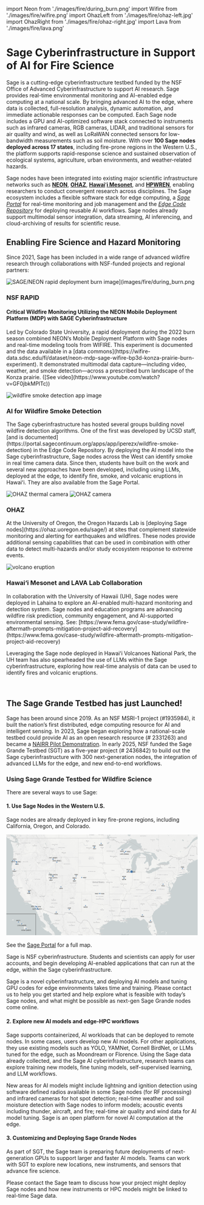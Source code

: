 import Neon from './images/fire/during_burn.png'
import Wifire from './images/fire/wifire.png'
import OhazLeft from './images/fire/ohaz-left.jpg'
import OhazRight from './images/fire/ohaz-right.jpg'
import Lava from './images/fire/lava.png'

# Sage Cyberinfrastructure in Support of AI for Fire Science

Sage is a cutting-edge cyberinfrastructure testbed funded by the NSF Office of Advanced Cyberinfrastructure to support AI research.  Sage provides real-time environmental monitoring and AI-enabled edge computing at a national scale. By bringing advanced AI to the edge, where data is collected, full-resolution analysis, dynamic automation, and immediate actionable responses can be computed. Each Sage node includes a GPU and AI-optimized software stack connected to instruments such as infrared cameras, RGB cameras, LIDAR, and traditional sensors for air quality and wind, as well as LoRaWAN connected sensors for low-bandwidth measurements such as soil moisture.  With over **100 Sage nodes deployed across 17 states**, including fire-prone regions in the Western U.S., the platform supports rapid-response science and sustained observation of ecological systems, agriculture, urban environments, and weather-related hazards.

Sage nodes have been integrated into existing major scientific infrastructure networks such as [**NEON**](https://www.neonscience.org), [**OHAZ**](https://ohaz.uoregon.edu), [**Hawai**](https://nationalmesonet.us/hawaiʻi-mesonet/)ʻ[**i Mesonet**](https://nationalmesonet.us/hawaiʻi-mesonet/), and [**HPWREN**](https://www.hpwren.ucsd.edu), enabling researchers to conduct convergent research across disciplines. The Sage ecosystem includes a flexible software stack for edge computing, a [*Sage Portal*](https://portal.sagecontinuum.org/nodes) for real-time monitoring and job management and the [*Edge Code Repository*](https://portal.sagecontinuum.org/apps/explore) for deploying reusable AI workflows. Sage nodes already support multimodal sensor integration, data streaming, AI inferencing, and cloud-archiving of results for scientific reuse.


## Enabling Fire Science and Hazard Monitoring

Since 2021, Sage has been included in a wide range of advanced wildfire research through collaborations with NSF-funded projects and regional partners:


<div className="mb-8">
  <img
    src={Neon}
    alt="SAGE/NEON rapid deployment burn image](images/fire/during_burn.png"
    className="float-right ml-8 mb-2"
    style={{maxWidth: '325px'}}
  />
  <!-- style attribute overrides docsuaurus styling; todo: fix -->

  ### NSF RAPID
  #### Critical Wildfire Monitoring Utilizing the NEON Mobile Deployment Platform (MDP) with SAGE Cyberinfrastructure
  <p>
    Led by Colorado State University, a rapid deployment during the 2022 burn season combined NEON’s Mobile Deployment Platform with Sage nodes and real-time modeling tools from WIFIRE. This experiment is documented and the data available in a [data commons](https://wifire-data.sdsc.edu/fi/dataset/neon-mdp-sage-wifire-bp3d-konza-prairie-burn-experiment).  It demonstrated multimodal data capture—including video, weather, and smoke detection—across a prescribed burn landscape of the Konza prairie.
    ([See video](https://www.youtube.com/watch?v=GF0jbkMPlTc))
  </p>
  <div className="clear-both"></div>
</div>


<div className="mb-8">
  <img
    src={Wifire}
    alt="wildfire smoke detection app image"
    className="float-left mr-4"
    style={{maxWidth: '250px'}}
  />

  ### AI for Wildfire Smoke Detection
  <p>
    The Sage cyberinfrastructure has hosted several groups building novel wildfire detection algorithms.  One of the first was developed by UCSD staff,  [and is documented](https://portal.sagecontinuum.org/apps/app/iperezx/wildfire-smoke-detection) in the Edge Code Repository.  By deploying the AI model into the Sage cyberinfrastructure, Sage nodes across the West can identify smoke in real time camera data.  Since then, students have built on the work and several new approaches have been developed, including using LLMs, deployed at the edge, to identify fire, smoke, and volcanic eruptions in Hawaiʻi.  They are also available from the Sage Portal.
  </p>
  <div className="clear-both"></div>
</div>


<div className="mb-8">
  <img
    src={OhazRight}
    alt="OHAZ thermal camera"
    className="float-right mb-2"
    style={{maxWidth: '200px'}}
  />
  <img
    src={OhazLeft}
    alt="OHAZ camera"
    className="float-right ml-8 mb-2"
    style={{maxWidth: '200px'}}
  />

  ### OHAZ
  <p>
    At the University of Oregon, the Oregon Hazards Lab is [deploying Sage nodes](https://ohaz.uoregon.edu/sage/) at sites that complement statewide monitoring and alerting for earthquakes and wildfires.  These nodes provide additional sensing capabilities that can be used in combination with other data to detect multi-hazards and/or study ecosystem response to extreme events.
  </p>
  <div className="clear-both"></div>
</div>


<div>
  <img
    src={Lava}
    alt="volcano eruption"
    className="float-left mr-4 mb-2"
    style={{maxWidth: '275px'}}
  />

  ### Hawai‘i Mesonet and LAVA Lab Collaboration
  <p>
    In collaboration with the University of Hawaii (UH), Sage nodes were deployed in Lahaina to explore an AI-enabled multi-hazard monitoring and detection system.  Sage nodes and education programs are advancing wildfire risk prediction, community engagement, and AI-supported environmental sensing. See: [https://www.fema.gov/case-study/wildfire-aftermath-prompts-mitigation-project-aid-recovery](https://www.fema.gov/case-study/wildfire-aftermath-prompts-mitigation-project-aid-recovery)
  </p>
  <p>
    Leveraging the Sage node deployed in Hawaiʻi Volcanoes National Park, the UH team has also spearheaded the use of LLMs within the Sage cyberinfrastructure, exploring how real-time analysis of data can be used to identify fires and volcanic eruptions.
  </p>
  <div className="clear-both"></div>
</div>
<br/>


## The Sage Grande Testbed has just Launched!

Sage has been around since 2019\. As an NSF MSRI-1 project (\#1935984), it built the nation’s first distributed, edge computing resource for AI and intelligent sensing.  In 2023, Sage began exploring how a national-scale testbed could provide AI as an open research resource (\# 2331263\) and became a [NAIRR Pilot Demonstration](https://nairrpilot.org/projects/demo/sage). In early 2025, NSF funded the Sage Grande Testbed (SGT) as a five-year project (\# 2436842\) to build out the Sage cyberinfrastructure with 300 next-generation nodes, the integration of advanced LLMs for the edge, and new end-to-end workflows.

### Using Sage Grande Testbed for Wildfire Science

There are several ways to use Sage:

#### 1. Use Sage Nodes in the Western U.S.

Sage nodes are already deployed in key fire-prone regions, including California, Oregon, and Colorado.

![Map of Sage nodes](images/fire/map.png)

See the [Sage Portal](https://portal.sagecontinuum.org/nodes) for a full map.

Sage is NSF cyberinfrastructure. Students and scientists can apply for user accounts, and begin developing AI-enabled applications that can run at the edge, within the Sage cyberinfrastructure.

Sage is a novel cyberinfrastructure, and deploying AI models and tuning GPU codes for edge environments takes time and training.  Please contact us to help you get started and help explore what is feasible with today’s Sage nodes, and what might be possible as next-gen Sage Grande nodes come online.

#### 2. Explore new AI models and edge-HPC workflows

Sage supports containerized, AI workloads that can be deployed to remote nodes. In some cases, users develop new AI models.  For other applications, they use existing models such as YOLO, YAMNet, Cornell BirdNet, or LLMs tuned for the edge, such as Moondream or Florence.  Using the Sage data already collected, and the Sage AI cyberinfrastructure, research teams can explore training new models, fine tuning models, self-supervised learning, and LLM workflows.

New areas for AI models might include lightning and ignition detection using software defined radios available in some Sage nodes (for RF processing) and infrared cameras for hot spot detection; real-time weather and soil moisture detection with Sage nodes to inform models; acoustic events including thunder, aircraft, and fire; real-time air quality and wind data for AI model tuning.  Sage is an open platform for novel AI computation at the edge.

#### 3. Customizing and Deploying Sage Grande Nodes

As part of SGT, the Sage team is preparing future deployments of next-generation GPUs to support larger and faster AI models.  Teams can work with SGT to explore new locations, new instruments, and sensors that advance fire science.

Please contact the Sage team to discuss how your project might deploy Sage nodes and how new instruments or HPC models might be linked to real-time Sage data.

